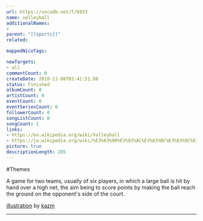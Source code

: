 ```yaml
---
url: https://vocadb.net/T/6933
name: volleyball
additionalNames: 
- 
parent: "[[sports]]"
related:

mappedNicoTags:

newTargets:
- all
commentCount: 0
createDate: 2018-11-08T03:42:51.88
status: Finished
albumCount: 0
artistCount: 0
eventCount: 0
eventSeriesCount: 0
followerCount: 0
songListCount: 0
songCount: 1
links: 
- https://en.wikipedia.org/wiki/Volleyball
- https://ja.wikipedia.org/wiki/%E3%83%90%E3%83%AC%E3%83%BC%E3%83%9C%E3%83%BC%E3%83%AB
picture: true
descriptionLength: 285
---
```


#Themes

A game for two teams, usually of six players, in which a large ball is hit by hand over a high net, the aim being to score points by making the ball reach the ground on the opponent's side of the court.

[illustration](https://piapro.jp/t/UPmR) by [kazm](https://piapro.jp/duncton2325)

---

